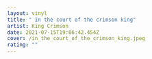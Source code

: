 ```yaml
---
layout: vinyl
title: " In the court of the crimson king"
artist: King Crimson
date: 2021-07-15T19:06:42.454Z
cover: /in_the_court_of_the_crimson_king.jpeg
rating: ""
---
```

